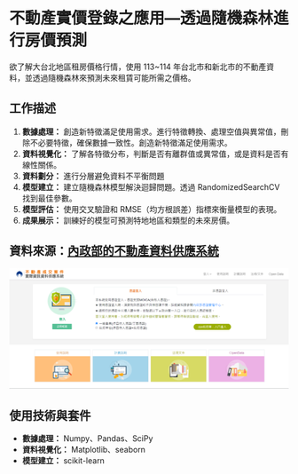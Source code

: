 # 不動產實價登錄之應用—透過隨機森林進行房價預測
欲了解大台北地區租房價格行情，使用 113~114 年台北市和新北市的不動產資料，並透過隨機森林來預測未來租賃可能所需之價格。

## 工作描述
1. **數據處理：** 創造新特徵滿足使用需求。進行特徵轉換、處理空值與異常值，刪除不必要特徵，確保數據一致性。創造新特徵滿足使用需求。
2. **資料視覺化：** 了解各特徵分布，判斷是否有離群值或異常值，或是資料是否有線性關係。
3. **資料劃分：** 進行分層避免資料不平衡問題
4. **模型建立：** 建立隨機森林模型解決迴歸問題。透過 RandomizedSearchCV 找到最佳參數。
5. **模型評估：** 使用交叉驗證和 RMSE（均方根誤差）指標來衡量模型的表現。
6. **成果展示：** 訓練好的模型可預測特地地區和類型的未來房價。 

## 資料來源：[內政部的不動產資料供應系統](https://plvr.land.moi.gov.tw/Login_input?authfailed=true#)
![不動產資料供應系統](photo/不動產資料供應系統.png)

## 使用技術與套件
- **數據處理：** Numpy、Pandas、SciPy
- **資料視覺化：** Matplotlib、seaborn
- **模型建立：** scikit-learn

